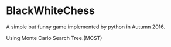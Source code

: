 # BlackWhiteChess

A simple but funny game implemented by python in Autumn 2016.

Using Monte Carlo Search Tree.(MCST)
